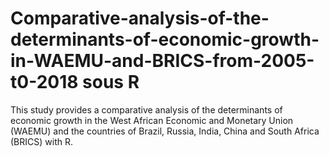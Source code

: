 # Comparative-analysis-of-the-determinants-of-economic-growth-in-WAEMU-and-BRICS-from-2005-t0-2018 sous R
This study provides a comparative analysis of the determinants of economic growth in the West African Economic and Monetary Union (WAEMU) and the countries of Brazil, Russia, India, China and South Africa (BRICS) with R. 
